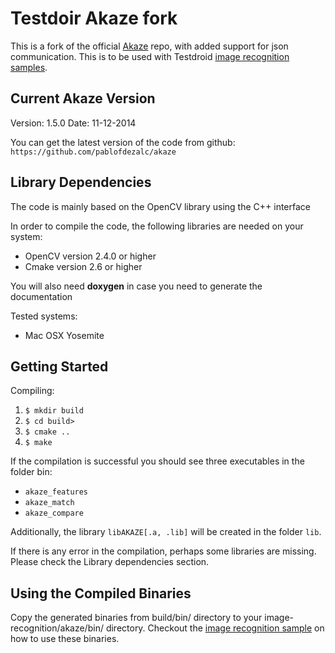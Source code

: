 # Testdoir Akaze fork

This is a fork of the official
[Akaze](https://github.com/pablofdezalc/akaze.git) repo, with added
support for json communication. This is to be used with Testdroid
[image recognition
samples](https://github.com/bitbar/testdroid-samples/tree/master/image-recognition).

## Current Akaze Version

Version: 1.5.0
Date: 11-12-2014

You can get the latest version of the code from github:
`https://github.com/pablofdezalc/akaze`


## Library Dependencies

The code is mainly based on the OpenCV library using the C++ interface

In order to compile the code, the following libraries are needed on your system:
- OpenCV version 2.4.0 or higher
- Cmake version 2.6 or higher

You will also need **doxygen** in case you need to generate the documentation

Tested systems:
- Mac OSX Yosemite

## Getting Started

Compiling:

1. `$ mkdir build`
2. `$ cd build>`
3. `$ cmake ..`
4. `$ make`

If the compilation is successful you should see three executables in the folder bin:
- `akaze_features`
- `akaze_match`
- `akaze_compare`

Additionally, the library `libAKAZE[.a, .lib]` will be created in the folder `lib`.

If there is any error in the compilation, perhaps some libraries are missing.
Please check the Library dependencies section.

## Using the Compiled Binaries

Copy the generated binaries from build/bin/ directory to your
image-recognition/akaze/bin/ directory. Checkout the [image
recognition
sample](https://github.com/bitbar/testdroid-samples/tree/master/image-recognition)
on how to use these binaries.
